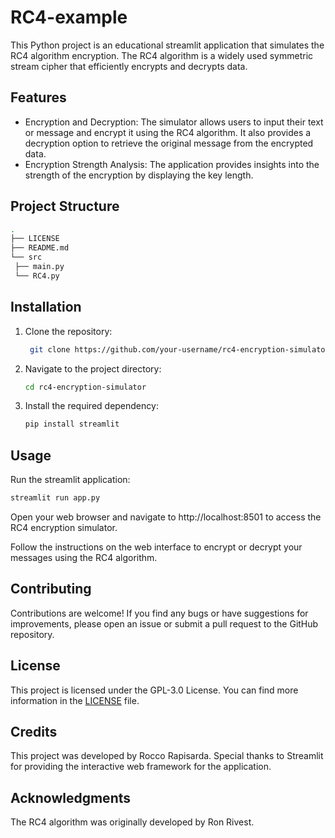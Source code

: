 # RC4-example
This Python project is an educational streamlit application that simulates the RC4 algorithm encryption.
The RC4 algorithm is a widely used symmetric stream cipher that efficiently encrypts and decrypts data.

## Features 
- Encryption and Decryption: The simulator allows users to input their text or message and encrypt it using the RC4 algorithm. It also provides a decryption option to retrieve the original message from the encrypted data.
- Encryption Strength Analysis: The application provides insights into the strength of the encryption by displaying the key length.


## Project Structure
   ```bash
.
├── LICENSE
├── README.md
└── src
    ├── main.py
    └── RC4.py
```

## Installation

1. Clone the repository:
   ```bash
    git clone https://github.com/your-username/rc4-encryption-simulator.git
    ```
2. Navigate to the project directory:
    ```bash
    cd rc4-encryption-simulator
    ```
3. Install the required dependency:
    ```bash
    pip install streamlit
    ```

## Usage
Run the streamlit application:
```bash
streamlit run app.py
``` 
   
Open your web browser and navigate to http://localhost:8501 to access the RC4 encryption simulator.

Follow the instructions on the web interface to encrypt or decrypt your messages using the RC4 algorithm.

## Contributing

Contributions are welcome! If you find any bugs or have suggestions for improvements, please open an issue or submit a pull request to the GitHub repository.

## License
This project is licensed under the GPL-3.0 License. You can find more information in the [LICENSE](LICENSE) file.


## Credits

This project was developed by Rocco Rapisarda. Special thanks to Streamlit for providing the interactive web framework for the application.

## Acknowledgments
The RC4 algorithm was originally developed by Ron Rivest.
